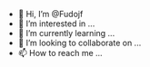 - 👋 Hi, I’m @Fudojf
- 👀 I’m interested in ...
- 🌱 I’m currently learning ...
- 💞️ I’m looking to collaborate on ...
- 📫 How to reach me ...

<!---
Fudojf/Fudojf is a ✨ special ✨ repository because its `README.md` (this file) appears on your GitHub profile.
You can click the Preview link to take a look at your changes.
--->
